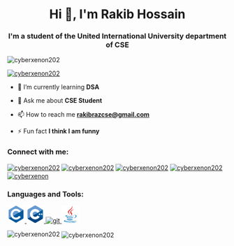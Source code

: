 <h1 align="center">Hi 👋, I'm Rakib Hossain</h1>
<h3 align="center">I'm a student of the United International University department of CSE</h3>

<p align="left"> <img src="https://komarev.com/ghpvc/?username=cyberxenon202&label=Profile%20views&color=0e75b6&style=flat" alt="cyberxenon202" /> </p>

<p align="left"> <a href="https://twitter.com/cyberxenon202" target="blank"><img src="https://img.shields.io/twitter/follow/cyberxenon202?logo=twitter&style=for-the-badge" alt="cyberxenon202" /></a> </p>

- 🌱 I’m currently learning **DSA**

- 💬 Ask me about **CSE Student**

- 📫 How to reach me **rakibrazcse@gmail.com**

- ⚡ Fun fact **I think I am funny**

<h3 align="left">Connect with me:</h3>
<p align="left">
<a href="https://twitter.com/cyberxenon202" target="blank"><img align="center" src="https://raw.githubusercontent.com/rahuldkjain/github-profile-readme-generator/master/src/images/icons/Social/twitter.svg" alt="cyberxenon202" height="30" width="40" /></a>
<a href="https://linkedin.com/in/cyberxenon202" target="blank"><img align="center" src="https://raw.githubusercontent.com/rahuldkjain/github-profile-readme-generator/master/src/images/icons/Social/linked-in-alt.svg" alt="cyberxenon202" height="30" width="40" /></a>
<a href="https://fb.com/cyberxenon202" target="blank"><img align="center" src="https://raw.githubusercontent.com/rahuldkjain/github-profile-readme-generator/master/src/images/icons/Social/facebook.svg" alt="cyberxenon202" height="30" width="40" /></a>
<a href="https://instagram.com/cyberxenon202" target="blank"><img align="center" src="https://raw.githubusercontent.com/rahuldkjain/github-profile-readme-generator/master/src/images/icons/Social/instagram.svg" alt="cyberxenon202" height="30" width="40" /></a>
<a href="https://codeforces.com/profile/cyberxenon" target="blank"><img align="center" src="https://raw.githubusercontent.com/rahuldkjain/github-profile-readme-generator/master/src/images/icons/Social/codeforces.svg" alt="cyberxenon" height="30" width="40" /></a>
</p>

<h3 align="left">Languages and Tools:</h3>
<p align="left"> <a href="https://www.cprogramming.com/" target="_blank" rel="noreferrer"> <img src="https://raw.githubusercontent.com/devicons/devicon/master/icons/c/c-original.svg" alt="c" width="40" height="40"/> </a> <a href="https://www.w3schools.com/cpp/" target="_blank" rel="noreferrer"> <img src="https://raw.githubusercontent.com/devicons/devicon/master/icons/cplusplus/cplusplus-original.svg" alt="cplusplus" width="40" height="40"/> </a> <a href="https://git-scm.com/" target="_blank" rel="noreferrer"> <img src="https://www.vectorlogo.zone/logos/git-scm/git-scm-icon.svg" alt="git" width="40" height="40"/> </a> <a href="https://www.java.com" target="_blank" rel="noreferrer"> <img src="https://raw.githubusercontent.com/devicons/devicon/master/icons/java/java-original.svg" alt="java" width="40" height="40"/> </a> </p>

<p><img align="left" src="https://github-readme-stats.vercel.app/api/top-langs?username=cyberxenon202&show_icons=true&locale=en&layout=compact" alt="cyberxenon202" /></p>

<p>&nbsp;<img align="center" src="https://github-readme-stats.vercel.app/api?username=cyberxenon202&show_icons=true&locale=en" alt="cyberxenon202" /></p>

